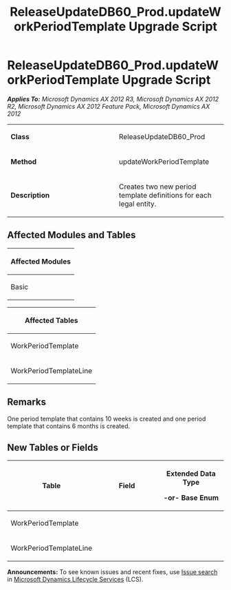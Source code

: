 ﻿---
title: ReleaseUpdateDB60_Prod.updateWorkPeriodTemplate Upgrade Script
TOCTitle: ReleaseUpdateDB60_Prod.updateWorkPeriodTemplate Upgrade Script
ms:assetid: 04f7df71-b937-babf-1dc8-8970670df21e
ms:mtpsurl: https://msdn.microsoft.com/en-us/library/JJ684713(v=AX.60)
ms:contentKeyID: 49706409
ms.date: 05/18/2015
mtps_version: v=AX.60
---

# ReleaseUpdateDB60\_Prod.updateWorkPeriodTemplate Upgrade Script 


_**Applies To:** Microsoft Dynamics AX 2012 R3, Microsoft Dynamics AX 2012 R2, Microsoft Dynamics AX 2012 Feature Pack, Microsoft Dynamics AX 2012_

<table>
<colgroup>
<col style="width: 50%" />
<col style="width: 50%" />
</colgroup>
<tbody>
<tr class="odd">
<td><p><strong>Class</strong></p></td>
<td><p>ReleaseUpdateDB60_Prod</p></td>
</tr>
<tr class="even">
<td><p><strong>Method</strong></p></td>
<td><p>updateWorkPeriodTemplate</p></td>
</tr>
<tr class="odd">
<td><p><strong>Description</strong></p></td>
<td><p>Creates two new period template definitions for each legal entity.</p></td>
</tr>
</tbody>
</table>


## Affected Modules and Tables

<table>
<colgroup>
<col style="width: 100%" />
</colgroup>
<thead>
<tr class="header">
<th><p>Affected Modules</p></th>
</tr>
</thead>
<tbody>
<tr class="odd">
<td><p>Basic</p></td>
</tr>
</tbody>
</table>


<table>
<colgroup>
<col style="width: 100%" />
</colgroup>
<thead>
<tr class="header">
<th><p>Affected Tables</p></th>
</tr>
</thead>
<tbody>
<tr class="odd">
<td><p>WorkPeriodTemplate</p></td>
</tr>
<tr class="even">
<td><p>WorkPeriodTemplateLine</p></td>
</tr>
</tbody>
</table>


## Remarks

One period template that contains 10 weeks is created and one period template that contains 6 months is created.

## New Tables or Fields

<table>
<colgroup>
<col style="width: 33%" />
<col style="width: 33%" />
<col style="width: 33%" />
</colgroup>
<thead>
<tr class="header">
<th><p>Table</p></th>
<th><p>Field</p></th>
<th><p>Extended Data Type</p>
<p>-or- Base Enum</p></th>
</tr>
</thead>
<tbody>
<tr class="odd">
<td><p>WorkPeriodTemplate</p></td>
<td><p></p></td>
<td><p></p></td>
</tr>
<tr class="even">
<td><p>WorkPeriodTemplateLine</p></td>
<td><p></p></td>
<td><p></p></td>
</tr>
</tbody>
</table>

  
**Announcements:** To see known issues and recent fixes, use [Issue search](http://go.microsoft.com/fwlink/?linkid=389258) in [Microsoft Dynamics Lifecycle Services](http://go.microsoft.com/fwlink/?linkid=306505) (LCS).

